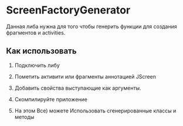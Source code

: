 # ScreenFactoryGenerator

Данная либа нужна для того чтобы генерить функции для создания фрагментов и activities.

## Как использовать

1. Подключить либу

2. Пометить активити или фрагменты аннотацией JScreen

3. Добавить свойства выступающие как аргументы.

4. Скомпилируйте приложение

5. На этом Все) можете Использовать сгенерированные классы и методы


